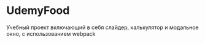 # UdemyFood
Учебный проект включающий в себя слайдер, калькулятор и модальное окно, с использованием webpack
